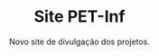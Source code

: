 ---
title: Site PET-Inf
subtitle: Novo site de divulgação dos projetos.
image: https://raw.githubusercontent.com/JesseSRodrigues/JesseSRodrigues.github.io/master/assets/img/Tela_Site2.jpg
alt:

caption:
  title: Como montar um blog?
  data: 03 Out, 2020
  subtitle: Veja como usar o Jekyll e o GitHub Pages para construir seu site!
  thumbnail: https://raw.githubusercontent.com/JesseSRodrigues/JesseSRodrigues.github.io/master/assets/img/capa-site.png

text: <p align="justify">Como parte do projeto de divulgação do PET-Informática, a criação do novo site também é um trabalho que envolve os integrantes do grupo, pois trabalha diversas ferramentas essenciais em diferentes profissões na área de tecnologia.</p>

      <p align="justify">O projeto, que é atualizado constantemente, é hospedado pelo GitHub Pages, uma plataforma conhecida por permitir a montagem gratuita da página de um repositório público do GitHub. O código do site foi modificado com base no template disponibilizado por <a href="https://github.com/raviriley/agency-jekyll-theme" target="_blank"><b>raviriley</b></a>, ou seja, parte do objetivo deste projeto é a conexão e o compartilhamento de informações entre usuários da plataforma GitHub, que é o principal ambiente em que se encontram os novos trabalhos do PET-Inf.</p>
      
      <p align="justify">Principais ferramentas/linguagens usadas na construção do site:</p>
      
      <ul align="left">

          <li>GitHub</li>

          <li>GitHub Pages</li>

          <li>Jekyll</li>

          <li>Markdown</li>

          <li>HTML</li>

          <li>CSS</li>

      </ul>

      <p align="right">Última atualização&#58 13/08/2020</p>
      
      <p align="center">Integrantes do PET-Inf no projeto:</p>

people:
      - name: "Jessé Rodrigues"
        role: "<b>Engenharia de Computação</b> <br> Ingresso: 07/2020"
        image: assets/img/team/JesseR.jpg
        social:
          - url: https://github.com/JesseSRodrigues
            icon: fab fa-github
          - url: https://www.linkedin.com/in/jessé-rodrigues-8522031b4
            icon: fab fa-linkedin-in
      - name: "Pedro Machado"
        role: "<b>Ciência da Computação</b> <br> Ingresso: 09/2020"
        image: assets/img/team/PedroM.jpg
        social:
          - url: https://github.com/Pedro30Machado
            icon: fab fa-github
          - url: https://www.linkedin.com/in/pedro-machado-3a74741b7
            icon: fab fa-linkedin-in
      - name: "Waldyr Schneider"
        role: "<b>Ciência da Computação</b> <br> Ingresso: 04/2020"
        image: assets/img/team/WaldyrS.jpeg
        social:
          - url: https://github.com/WaldyrSchneider
            icon: fab fa-github
          - url: https://www.linkedin.com/in/waldyr-schneider/
            icon: fab fa-linkedin-in

---